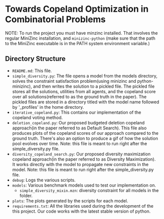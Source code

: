 # Towards Copeland Optimization in Combinatorial Problems
NOTE: To run the project you must have minzinc installed. That involves the regular MiniZinc installation,
and `minizinc-python` (make sure that the path to the MiniZinc executable is in the PATH system environment variable.)
## Directory Structure
* `README.md`: This file.
* `simple_diversity.py`: The file opens a model from the models directory, solves the constraint satisfaction problem(using minizinc and python-minizinc), and then writes the solution to a pickled file. The pickled file stores all the solutions, utilities from all agents, and the copeland score over all solutions(referred to as the ground truth in the paper). The pickled files are stored in a directory titled with the model name followed by '_profiles' in the home directory.
* `iterative_copeland.py`: This contains our implementation of the copeland voting method. 
* `deletion_copeland.py`: Our proposed budgeted deletion copeland approach(in the paper referred to as Default Search). This file also produces plots of the copeland scores of our approach compared to the ground truth. There's also an option to produce a gif of how the solution pool evolves over time. Note: this file is meant to run right after the simple_diversity.py file.
* `diversity_copeland_search.py`: Our proposed diversity maximization copeland approach(in the paper referred to as Diversity Maximization). It works directly with the model to propagate new constraints in the model. Note: this file is meant to run right after the simple_diversity.py file. 
* `debug`: Logs the various scripts.
* `models`: Various benchmark models used to test our implementation on.
    * `simple_diversity_mixin.mzn`: diversity constraint for all models in the folder.
* `plots`: The plots generated by the scripts for each model.
* `requirements.txt`: All the libraries used during the development of the this project. Our code works with the latest stable version of python.
